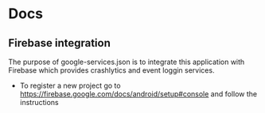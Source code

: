 # Docs

## Firebase integration
The purpose of google-services.json is to integrate this application with Firebase which provides
crashlytics and event loggin services. 

- To register a new project go to https://firebase.google.com/docs/android/setup#console and follow
the instructions